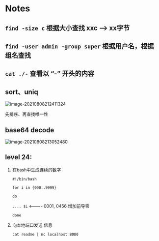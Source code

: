 # Notes

## `find -size c` 根据大小查找 xxc  —> xx字节

## `find -user admin -group super` 根据用户名，根据组名查找

## `cat ./-` 查看以 “-” 开头的内容

## sort、uniq

![image-20210808212411324](/Users/wanghui/workspace/git_repos/hack_my_life/over_the_wire/bandit/img/img:image-20210808212411324.png)

先排序、再查找唯一性

## base64 decode

![image-20210808213052480](/Users/wanghui/workspace/git_repos/hack_my_life/over_the_wire/bandit/img/img:image-20210808213052480.png)

## level 24:

1. 在bash中生成连续的数字

   `#!/bin/bash`

   `for i in {000..9999}`

   `do`

   `.... $i`    <---- 0001, 0456 增加前导零

   `done`

2. 向本地端口发送 信息

   `cat readme | nc localhost 8080`

